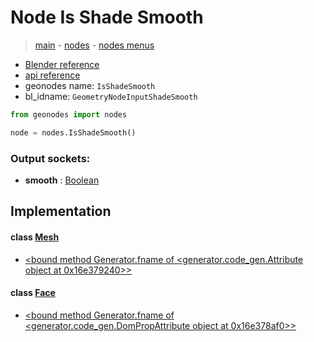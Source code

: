 # Node Is Shade Smooth

> [main](../structure.md) - [nodes](nodes.md) - [nodes menus](nodes_menus.md)

- [Blender reference](https://docs.blender.org/manual/en/latest/modeling/geometry_nodes/mesh/is_shade_smooth.html)
- [api reference](https://docs.blender.org/api/current/bpy.types.GeometryNodeInputShadeSmooth.html)
- geonodes name: `IsShadeSmooth`
- bl_idname: `GeometryNodeInputShadeSmooth`

```python
from geonodes import nodes

node = nodes.IsShadeSmooth()
```

### Output sockets:

- **smooth** : [Boolean](Boolean.md)

## Implementation

#### class [Mesh](Mesh.md)

 - [<bound method Generator.fname of <generator.code_gen.Attribute object at 0x16e379240>>](Mesh.md#is_shade_smooth)
#### class [Face](Face.md)

 - [<bound method Generator.fname of <generator.code_gen.DomPropAttribute object at 0x16e378af0>>](Face.md#shade_smooth-property)
